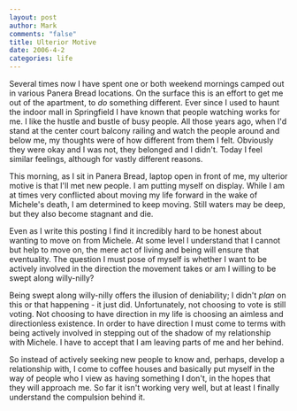 ```yaml
--- 
layout: post
author: Mark
comments: "false"
title: Ulterior Motive
date: 2006-4-2
categories: life
---
```

Several times now I have spent one or both weekend mornings camped out in various Panera Bread locations. On the surface this is an effort to get me out of the apartment, to <em>do</em> something different. Ever since I used to haunt the indoor mall in Springfield I have known that people watching works for me. I like the hustle and bustle of busy people. All those years ago, when I'd stand at the center court balcony railing and watch the people around and below me, my thoughts were of how different from them I felt. Obviously they were okay and I was not, they belonged and I didn't. Today I feel similar feelings, although for vastly different reasons.

This morning, as I sit in Panera Bread, laptop open in front of me, my ulterior motive is that I'll met new people. I am putting myself on display. While I am at times very conflicted about moving my life forward in the wake of Michele's death, I am determined to keep moving. Still waters may be deep, but they also become stagnant and die.

Even as I write this posting I find it incredibly hard to be honest about wanting to move on from Michele. At some level I understand that I cannot but help to move on, the mere act of living and being will ensure that eventuality. The question I must pose of myself is whether I want to be actively involved in the direction the movement takes or am I willing to be swept along willy-nilly?

Being swept along willy-nilly offers the illusion of deniability; I didn't <em>plan</em> on this or that happening - it just did. Unfortunately, not choosing to vote is still voting. Not choosing to have direction in my life is choosing an aimless and directionless existence. In order to have direction I must come to terms with being actively involved in stepping out of the shadow of my relationship with Michele. I have to accept that I am leaving parts of me and her behind.

So instead of actively seeking new people to know and, perhaps, develop a relationship with, I come to coffee houses and basically put myself in the way of people who I view as having something I don't, in the hopes that they will approach me.  So far it isn't working very well, but at least I finally understand the compulsion behind it.
